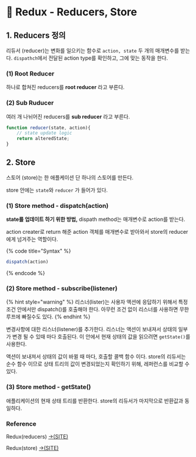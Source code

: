 # 📄 Redux - Reducers, Store

## 1. Reducers 정의

리듀서 \(reducer\)는 변화를 일으키는 함수로 `action, state` 두 개의 매개변수를 받는다.  `dispathch`에서 전달된 action type를 확인하고, 그에 맞는 동작을 한다.

### \(1\) Root Reducer 

하나로 합쳐진 reducers를 **root reducer** 라고 부른다.

### \(2\) Sub Ruducer

여러 개 나뉘어진 reducers를 **sub reducer** 라고 부른다.

```jsx
function reducer(state, action){
	// state update logic
	return alteredState;
}
```

## 2. Store

스토어 \(store\)는 한 애플케이션 단 하나의 스토어를 만든다.

store 안에는 `state`와 `reducer` 가 들어가 있다.

### \(1\) Store method - dispatch\(action\)

**state를 업데이트 하기 위한 방법,**  dispath method는 매개변수로 action를 받는다.

action creater로 return 해준 action 객체를 매개변수로 받아와서 store의 reducer에게 넘겨주는 역할이다.

{% code title="Syntax" %}
```jsx
dispatch(action)
```
{% endcode %}

### \(2\) Store method - subscribe\(listener\)

{% hint style="warning" %}
리스너\(lister\)는  사용자 액션에 응답하기 위해서 특정 조건 안에서만 dispatch\(\)를 호출해야 한다.  아무런 조건 없이 리스너를 사용하면 무한 루프에 빠질수도 있다. 
{% endhint %}

변경사항에 대한 리스너\(listener\)를 추가한다. 리스너는 액션이 보내져서 상태의 일부가 변경 될 수 있때 마다 호출된다.  이 안에서 현재 상태의 값을 읽으려면  `getState()`를 사용한다.

액션이 보내져서 상태의 값이 바뀔 때 마다, 호출할 콜백 함수 이다.  store의 리듀서는 순수 함수 이므로 상태 트리의 값이 변경되었는지 확인하기 위해, 레퍼런스를 비교할 수 있다.

### \(3\) Store method - getState\(\)

애플리케이션의 현재 상태 트리를 반환한다. store의 리듀서가 마지막으로 반환값과 동일하다.







### Reference <a id="reference"></a>

Redux\(reducers\) [→\(SITE\)](https://redux.js.org/recipes/reducing-boilerplate#actions)

Redux\(store\) [→\(SITE\)](https://lunit.gitbook.io/redux-in-korean/api/store#undefined-5)

[﻿](https://redux.js.org/recipes/reducing-boilerplate#actions)



